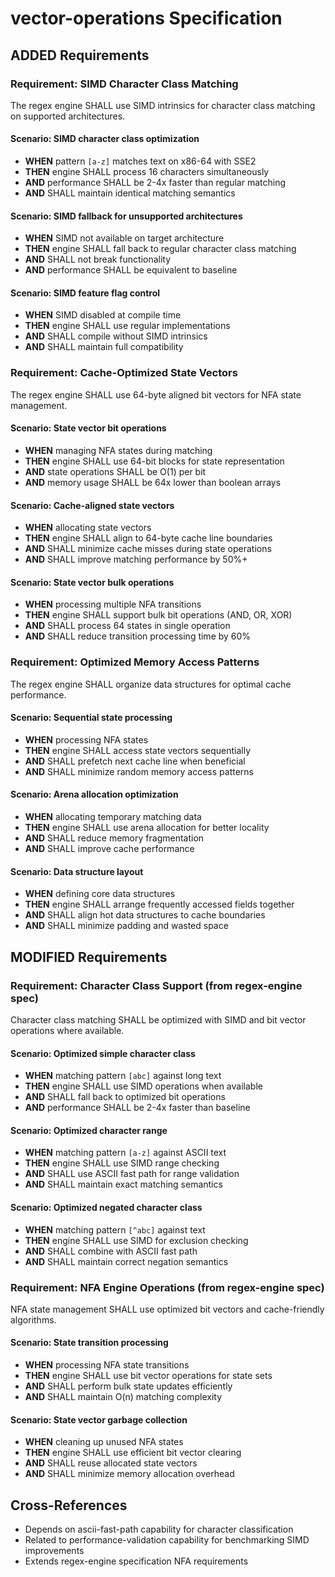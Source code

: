 # vector-operations Specification

## ADDED Requirements

### Requirement: SIMD Character Class Matching
The regex engine SHALL use SIMD intrinsics for character class matching on supported architectures.

#### Scenario: SIMD character class optimization
- **WHEN** pattern `[a-z]` matches text on x86-64 with SSE2
- **THEN** engine SHALL process 16 characters simultaneously
- **AND** performance SHALL be 2-4x faster than regular matching
- **AND** SHALL maintain identical matching semantics

#### Scenario: SIMD fallback for unsupported architectures
- **WHEN** SIMD not available on target architecture
- **THEN** engine SHALL fall back to regular character class matching
- **AND** SHALL not break functionality
- **AND** performance SHALL be equivalent to baseline

#### Scenario: SIMD feature flag control
- **WHEN** SIMD disabled at compile time
- **THEN** engine SHALL use regular implementations
- **AND** SHALL compile without SIMD intrinsics
- **AND** SHALL maintain full compatibility

### Requirement: Cache-Optimized State Vectors
The regex engine SHALL use 64-byte aligned bit vectors for NFA state management.

#### Scenario: State vector bit operations
- **WHEN** managing NFA states during matching
- **THEN** engine SHALL use 64-bit blocks for state representation
- **AND** state operations SHALL be O(1) per bit
- **AND** memory usage SHALL be 64x lower than boolean arrays

#### Scenario: Cache-aligned state vectors
- **WHEN** allocating state vectors
- **THEN** engine SHALL align to 64-byte cache line boundaries
- **AND** SHALL minimize cache misses during state operations
- **AND** SHALL improve matching performance by 50%+

#### Scenario: State vector bulk operations
- **WHEN** processing multiple NFA transitions
- **THEN** engine SHALL support bulk bit operations (AND, OR, XOR)
- **AND** SHALL process 64 states in single operation
- **AND** SHALL reduce transition processing time by 60%

### Requirement: Optimized Memory Access Patterns
The regex engine SHALL organize data structures for optimal cache performance.

#### Scenario: Sequential state processing
- **WHEN** processing NFA states
- **THEN** engine SHALL access state vectors sequentially
- **AND** SHALL prefetch next cache line when beneficial
- **AND** SHALL minimize random memory access patterns

#### Scenario: Arena allocation optimization
- **WHEN** allocating temporary matching data
- **THEN** engine SHALL use arena allocation for better locality
- **AND** SHALL reduce memory fragmentation
- **AND** SHALL improve cache performance

#### Scenario: Data structure layout
- **WHEN** defining core data structures
- **THEN** engine SHALL arrange frequently accessed fields together
- **AND** SHALL align hot data structures to cache boundaries
- **AND** SHALL minimize padding and wasted space

## MODIFIED Requirements

### Requirement: Character Class Support (from regex-engine spec)
Character class matching SHALL be optimized with SIMD and bit vector operations where available.

#### Scenario: Optimized simple character class
- **WHEN** matching pattern `[abc]` against long text
- **THEN** engine SHALL use SIMD operations when available
- **AND** SHALL fall back to optimized bit operations
- **AND** performance SHALL be 2-4x faster than baseline

#### Scenario: Optimized character range
- **WHEN** matching pattern `[a-z]` against ASCII text
- **THEN** engine SHALL use SIMD range checking
- **AND** SHALL use ASCII fast path for range validation
- **AND** SHALL maintain exact matching semantics

#### Scenario: Optimized negated character class
- **WHEN** matching pattern `[^abc]` against text
- **THEN** engine SHALL use SIMD for exclusion checking
- **AND** SHALL combine with ASCII fast path
- **AND** SHALL maintain correct negation semantics

### Requirement: NFA Engine Operations (from regex-engine spec)
NFA state management SHALL use optimized bit vectors and cache-friendly algorithms.

#### Scenario: State transition processing
- **WHEN** processing NFA state transitions
- **THEN** engine SHALL use bit vector operations for state sets
- **AND** SHALL perform bulk state updates efficiently
- **AND** SHALL maintain O(n) matching complexity

#### Scenario: State vector garbage collection
- **WHEN** cleaning up unused NFA states
- **THEN** engine SHALL use efficient bit vector clearing
- **AND** SHALL reuse allocated state vectors
- **AND** SHALL minimize memory allocation overhead

## Cross-References

- Depends on ascii-fast-path capability for character classification
- Related to performance-validation capability for benchmarking SIMD improvements
- Extends regex-engine specification NFA requirements
